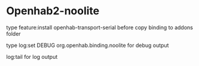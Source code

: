 # Openhab2-noolite

type feature:install openhab-transport-serial before copy binding to addons folder

type log:set DEBUG org.openhab.binding.noolite for debug output

log:tail for log output
